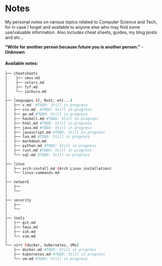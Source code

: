 # Notes
My personal notes on various topics related to Computer Science and Tech, for in case I forget and available to anyone else who may find some use/valuable information. Also includes cheat sheets, guides, my blog posts and etc...

**"Write for another person because future you is another person."** - ***Unknown***

#### Available notes:
```bash
├── cheatsheets
│    ├── cmus.md
│    ├── colors.md
│    ├── fzf.md
│    └── zathura.md
│
├── languages (C, Rust, etc...)
│   ├── c.md  #TODO: Still in progress
│   ├── css.md  #TODO: Still in progress
│   ├── go.md #TODO: Still in progress
│   ├── haskell.md #TODO: Still in progress
│   ├── html.md #TODO: Still in progress
│   ├── java.md #TODO: Still in progress
│   ├── javascript.md #TODO: Still in progress
│   ├── lua.md #TODO: Still in progress
│   ├── markdown.md
│   ├── python.md #TODO: Still in progress
│   ├── rust.md #TODO: Still in progress
│   └── sql.md #TODO: Still in progress
│
├── linux
│   ├── arch-install.md (Arch Linux installation)
│   └── linux-commands.md
│
├── network
│   ├── 
│   └── 
│
├── security
│   ├── 
│   └── 
│
├── tools
│   ├── git.md
│   ├── tmux.md
│   ├── ssh.md
│   └── vim.md
│
└── virt (docker, kubernetes, VMs)
    ├── docker.md #TODO: Still in progress
    ├── kubernetes.md #TODO: Still in progress
    └── vm.md #TODO: Still in progress
```

